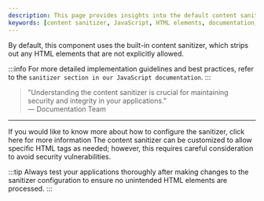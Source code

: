 ```yaml
---
description: This page provides insights into the default content sanitizer behavior in components while linking to relevant documentation for further exploration.
keywords: [content sanitizer, JavaScript, HTML elements, documentation, components]
---
```


By default, this component uses the built-in content sanitizer, which strips out any HTML elements that are not explicitly allowed. 

:::info
For more detailed implementation guidelines and best practices, refer to the `sanitizer section in our JavaScript documentation`.
:::

> "Understanding the content sanitizer is crucial for maintaining security and integrity in your applications."  
> — Documentation Team

---

If you would like to know more about how to configure the sanitizer, 
click here for more information
The content sanitizer can be customized to allow specific HTML tags as needed; however, this requires careful consideration to avoid security vulnerabilities.


:::tip
Always test your applications thoroughly after making changes to the sanitizer configuration to ensure no unintended HTML elements are processed.
::: 